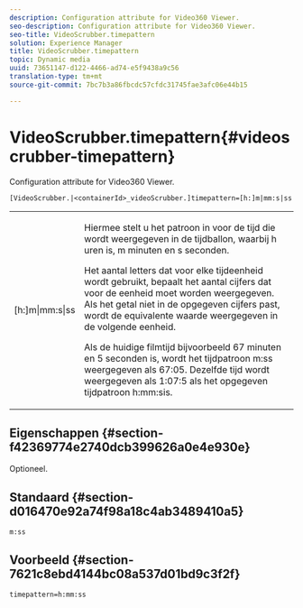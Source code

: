 ```yaml
---
description: Configuration attribute for Video360 Viewer.
seo-description: Configuration attribute for Video360 Viewer.
seo-title: VideoScrubber.timepattern
solution: Experience Manager
title: VideoScrubber.timepattern
topic: Dynamic media
uuid: 73651147-d122-4466-ad74-e5f9438a9c56
translation-type: tm+mt
source-git-commit: 7bc7b3a86fbcdc57cfdc31745fae3afc06e44b15

---
```



# VideoScrubber.timepattern{#videoscrubber-timepattern}

Configuration attribute for Video360 Viewer.

`[VideoScrubber.|<containerId>_videoScrubber.]timepattern=[h:]m|mm:s|ss`

<table id="table_C616483932C2482CA9794DDD7313FD7C"> 
 <tbody> 
  <tr> 
   <td colname="col1"> <p> <span class="codeph"> [h:]m|mm:s|ss</span> </p> </td> 
   <td colname="col2"> <p> Hiermee stelt u het patroon in voor de tijd die wordt weergegeven in de tijdballon, waarbij <span class="codeph"> h</span> uren is, <span class="codeph"> m</span> minuten en <span class="codeph"> s</span> seconden. </p> <p>Het aantal letters dat voor elke tijdeenheid wordt gebruikt, bepaalt het aantal cijfers dat voor de eenheid moet worden weergegeven. Als het getal niet in de opgegeven cijfers past, wordt de equivalente waarde weergegeven in de volgende eenheid. </p> <p>Als de huidige filmtijd bijvoorbeeld 67 minuten en 5 seconden is, wordt het tijdpatroon <span class="codeph"> m:ss</span> weergegeven als 67:05. Dezelfde tijd wordt weergegeven als 1:07:5 als het opgegeven tijdpatroon <span class="codeph"> h:mm:s</span>is. </p> </td> 
  </tr> 
 </tbody> 
</table>

## Eigenschappen {#section-f42369774e2740dcb399626a0e4e930e}

Optioneel.

## Standaard {#section-d016470e92a74f98a18c4ab3489410a5}

`m:ss`

## Voorbeeld {#section-7621c8ebd4144bc08a537d01bd9c3f2f}

```
timepattern=h:mm:ss
```

